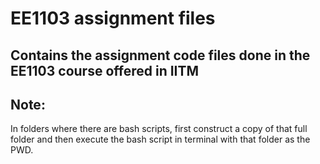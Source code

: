 # EE1103 assignment  files

## Contains the assignment code files done in the EE1103 course offered in IITM ###

## Note:
In folders where there are bash scripts, first construct a copy of that full folder and then execute the bash script in terminal with that folder as the PWD. 

